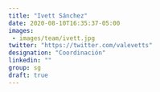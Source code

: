 ```yaml
---
title: "Ivett Sánchez"
date: 2020-08-10T16:35:37-05:00
images: 
 - images/team/ivett.jpg
twitter: "https://twitter.com/valevetts"
designation: "Coordinación"
linkedin: ""
group: sg
draft: true
---
```


